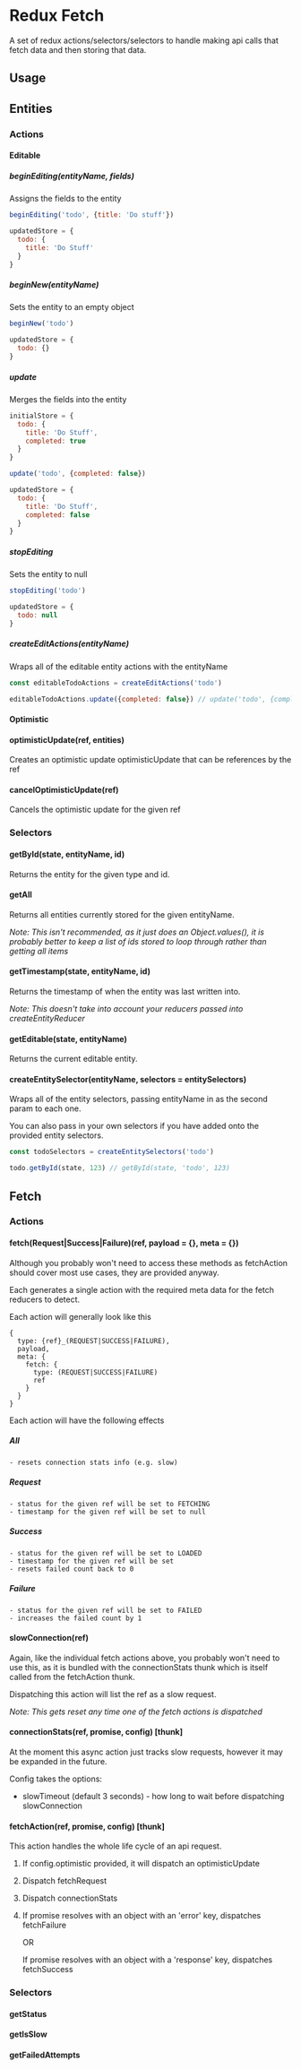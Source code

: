 # Redux Fetch
A set of redux actions/selectors/selectors to handle making api calls that fetch data and then storing that data.

## Usage

## Entities

### Actions

#### Editable

##### beginEditing(entityName, fields)
Assigns the fields to the entity

```js
beginEditing('todo', {title: 'Do stuff'})

updatedStore = {
  todo: {
    title: 'Do Stuff'
  }
}
```

##### beginNew(entityName)
Sets the entity to an empty object

```js
beginNew('todo')

updatedStore = {
  todo: {}
}
```

##### update
Merges the fields into the entity

```js
initialStore = {
  todo: {
    title: 'Do Stuff',
    completed: true
  }
}

update('todo', {completed: false})

updatedStore = {
  todo: {
    title: 'Do Stuff',
    completed: false
  }
}
```


##### stopEditing
Sets the entity to null

```js
stopEditing('todo')

updatedStore = {
  todo: null
}
```

##### createEditActions(entityName)
Wraps all of the editable entity actions with the entityName

```js
const editableTodoActions = createEditActions('todo')

editableTodoActions.update({completed: false}) // update('todo', {completed: false})
```

#### Optimistic

#### optimisticUpdate(ref, entities)
Creates an optimistic update optimisticUpdate that can be references by the ref

#### cancelOptimisticUpdate(ref)
Cancels the optimistic update for the given ref

### Selectors

#### getById(state, entityName, id)
Returns the entity for the given type and id.

#### getAll
Returns all entities currently stored for the given entityName.

*Note: This isn't recommended, as it just does an Object.values(), it is probably better to keep a list of ids stored to loop through rather than getting all items*

#### getTimestamp(state, entityName, id)
Returns the timestamp of when the entity was last written into.

*Note: This doesn't take into account your reducers passed into createEntityReducer*

#### getEditable(state, entityName)
Returns the current editable entity.

#### createEntitySelector(entityName, selectors = entitySelectors)
Wraps all of the entity selectors, passing entityName in as the second param to each one.

You can also pass in your own selectors if you have added onto the provided entity selectors.
 
```js
const todoSelectors = createEntitySelectors('todo')

todo.getById(state, 123) // getById(state, 'todo', 123)
```

## Fetch

### Actions

#### fetch(Request|Success|Failure)(ref, payload = {}, meta = {})
Although you probably won't need to access these methods as fetchAction should cover most use cases, they are provided anyway.

Each generates a single action with the required meta data for the fetch reducers to detect.

Each action will generally look like this
```
{
  type: {ref}_(REQUEST|SUCCESS|FAILURE),
  payload,
  meta: {
    fetch: {
      type: (REQUEST|SUCCESS|FAILURE)
      ref
    }
  }
}
```

Each action will have the following effects

##### All
    - resets connection stats info (e.g. slow) 

##### Request
    - status for the given ref will be set to FETCHING
    - timestamp for the given ref will be set to null
    
##### Success
    - status for the given ref will be set to LOADED
    - timestamp for the given ref will be set
    - resets failed count back to 0
    
##### Failure
    - status for the given ref will be set to FAILED
    - increases the failed count by 1

#### slowConnection(ref)
Again, like the individual fetch actions above, you probably won't need to use this, as it is bundled with the connectionStats thunk which is itself called from the fetchAction thunk.

Dispatching this action will list the ref as a slow request.

*Note: This gets reset any time one of the fetch actions is dispatched*

#### connectionStats(ref, promise, config) [thunk]
At the moment this async action just tracks slow requests, however it may be expanded in the future.

Config takes the options:
 - slowTimeout (default 3 seconds) - how long to wait before dispatching slowConnection

#### fetchAction(ref, promise, config) [thunk]
This action handles the whole life cycle of an api request.

1. If config.optimistic provided, it will dispatch an optimisticUpdate
2. Dispatch fetchRequest
3. Dispatch connectionStats
4.  If promise resolves with an object with an 'error' key, dispatches fetchFailure
    
    OR
    
    If promise resolves with an object with a 'response' key, dispatches fetchSuccess

### Selectors

#### getStatus

#### getIsSlow

#### getFailedAttempts